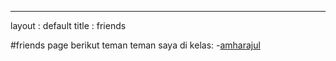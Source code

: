 ---
layout : default
title : friends

#friends page
berikut teman teman saya di kelas:
-[amharajul](https://amharul.github.io/)